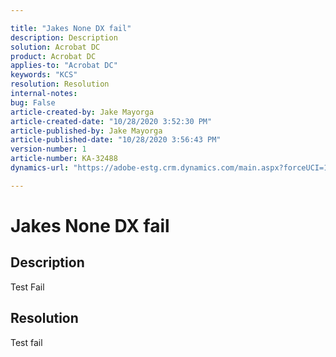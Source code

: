 ```yaml
---

title: "Jakes None DX fail"  
description: Description  
solution: Acrobat DC  
product: Acrobat DC  
applies-to: "Acrobat DC"  
keywords: "KCS"  
resolution: Resolution  
internal-notes:   
bug: False  
article-created-by: Jake Mayorga  
article-created-date: "10/28/2020 3:52:30 PM"  
article-published-by: Jake Mayorga  
article-published-date: "10/28/2020 3:56:43 PM"  
version-number: 1  
article-number: KA-32488  
dynamics-url: "https://adobe-estg.crm.dynamics.com/main.aspx?forceUCI=1&pagetype=entityrecord&etn=knowledgearticle&id=ae50b08f-3519-eb11-a813-000d3a3038a2"

---
```


# Jakes None DX fail

## Description

Test Fail

## Resolution

Test fail
